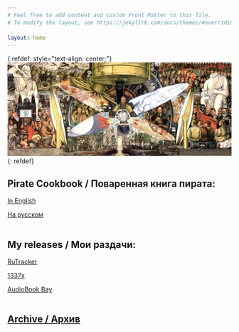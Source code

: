 ```yaml
---
# Feel free to add content and custom Front Matter to this file.
# To modify the layout, see https://jekyllrb.com/docs/themes/#overriding-theme-defaults

layout: home
---
```


{:refdef: style="text-align: center;"}
[![Man at the Crossroads](/images/crossroads.jpg)](/images/crossroads.jpg)
{: refdef}

## Pirate Cookbook / Поваренная книга пирата:

[In English](/en/pirate-cookbook)

[На русском](/ru/pirate-cookbook)
<br><br>

## My releases / Мои раздачи:

[RuTracker](https://rutracker.org/forum/tracker.php?rid=45195282)

[1337x](https://1337x.to/user/legen848dary/)

[AudioBook Bay](https://audiobookbay.lu/member/users/index?&mode=userinfo&username=legen848dary)
<br><br>

## [Archive / Архив](archive)
<br>
